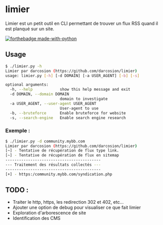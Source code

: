 # limier
Limier est un petit outil en CLI permettant de trouver un flux RSS quand il est planqué sur un site.

[![forthebadge made-with-python](http://ForTheBadge.com/images/badges/made-with-python.svg)](https://www.python.org/)

## Usage

```bash
$ ./limier.py -h
Limier par darcosion (https://github.com/darcosion/limier)
usage: limier.py [-h] [-d DOMAIN] [-a USER_AGENT] [-b] [-s]

optional arguments:
  -h, --help            show this help message and exit
  -d DOMAIN, --domain DOMAIN
                        domain to investigate
  -a USER_AGENT, --user-agent USER_AGENT
                        User-agent to use
  -b, --bruteforce      Enable bruteforce for website
  -s, --search-engine   Enable search engine research

```

### Exemple : 
```bash
$ ./limier.py -d community.mybb.com
Limier par darcosion (https://github.com/darcosion/limier)
[~] - Tentative de récupération de flux type link.
[~] - Tentative de récupération de flux en sitemap
------------------------------------------
--- Traitement des résultats collectés ---
------------------------------------------
[+] - https:/community.mybb.com/syndication.php

```

## TODO : 
 - Traiter le http, https, les redirection 302 et 402, etc...
 - Ajouter une option de debug pour visualiser ce que fait limier
 - Exploration d'arborescence de site
 - Identification des CMS
